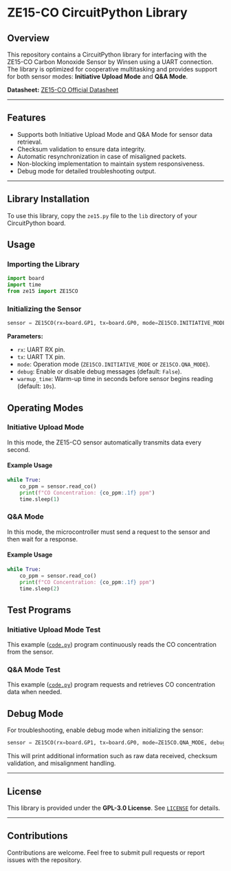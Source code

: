 # ZE15-CO CircuitPython Library

## Overview
This repository contains a CircuitPython library for interfacing with the ZE15-CO Carbon Monoxide Sensor by Winsen using a UART connection. The library is optimized for cooperative multitasking and provides support for both sensor modes: **Initiative Upload Mode** and **Q&A Mode**.

**Datasheet:** [ZE15-CO Official Datasheet](http://winsen-sensor.com/d/files/ZE15-CO.pdf)

---

## Features
- Supports both Initiative Upload Mode and Q&A Mode for sensor data retrieval.
- Checksum validation to ensure data integrity.
- Automatic resynchronization in case of misaligned packets.
- Non-blocking implementation to maintain system responsiveness.
- Debug mode for detailed troubleshooting output.

---

## Library Installation
To use this library, copy the `ze15.py` file to the `lib` directory of your CircuitPython board.

## Usage
### Importing the Library
```python
import board
import time
from ze15 import ZE15CO
```

### Initializing the Sensor
```python
sensor = ZE15CO(rx=board.GP1, tx=board.GP0, mode=ZE15CO.INITIATIVE_MODE, debug=False, warmup_time=10)
```
**Parameters:**
- `rx`: UART RX pin.
- `tx`: UART TX pin.
- `mode`: Operation mode (`ZE15CO.INITIATIVE_MODE` or `ZE15CO.QNA_MODE`).
- `debug`: Enable or disable debug messages (default: `False`).
- `warmup_time`: Warm-up time in seconds before sensor begins reading (default: `10s`).

## Operating Modes
### Initiative Upload Mode
In this mode, the ZE15-CO sensor automatically transmits data every second.

#### Example Usage
```python
while True:
    co_ppm = sensor.read_co()
    print(f"CO Concentration: {co_ppm:.1f} ppm")
    time.sleep(1)
```

### Q&A Mode
In this mode, the microcontroller must send a request to the sensor and then wait for a response.

#### Example Usage
```python
while True:
    co_ppm = sensor.read_co()
    print(f"CO Concentration: {co_ppm:.1f} ppm")
    time.sleep(2)
```

## Test Programs
### Initiative Upload Mode Test
This example ([`code.py`](<examples/Initiative-Upload-Mode/code.py>)) program continuously reads the CO concentration from the sensor.

### Q&A Mode Test
This example ([`code.py`](<examples/QA-Mode/code.py>)) program requests and retrieves CO concentration data when needed.

## Debug Mode
For troubleshooting, enable debug mode when initializing the sensor:
```python
sensor = ZE15CO(rx=board.GP1, tx=board.GP0, mode=ZE15CO.QNA_MODE, debug=True)
```
This will print additional information such as raw data received, checksum validation, and misalignment handling.

---

## License
This library is provided under the **GPL-3.0 License**. See [`LICENSE`](<LICENSE>) for details.

---

## Contributions
Contributions are welcome. Feel free to submit pull requests or report issues with the repository.
